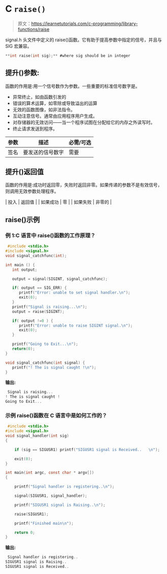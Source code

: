 # C `raise()`

> 原文：<https://learnetutorials.com/c-programming/library-functions/raise>

signal.h 头文件中定义的 raise()函数。它有助于提高参数中指定的信号，并且与 SIG 宏兼容。

```c
**int raise(int sig);** #where sig should be in integer 

```

## 提升()参数:

函数的作用是:用一个信号数作为参数。一些重要的标准信号数字是。

*   异常终止，如由函数引发的
*   错误的算术运算，如零除或导致溢出的运算
*   无效的函数图像，如非法指令。
*   互动注意信号。通常由应用程序用户生成。
*   对存储器的无效访问——当一个程序试图在分配给它的内存之外读写时。
*   终止请求发送到程序。

| 参数 | 描述 | 必需/可选 |
| --- | --- | --- |
| 签名 | 要发送的信号数字 | 需要 |

## 提升()返回值

函数的作用是:成功时返回零，失败时返回非零。如果传递的参数不是有效信号，则调用无效参数处理程序。

| 投入 | 返回值 |
| 如果成功 | 零 |
| 如果失败 | 非零的 |

## raise()示例

### 例 1:C 语言中 raise()函数的工作原理？

```c
 #include <stdio.h>
#include <signal.h>
void signal_catchfunc(int);

int main () {
   int output;

   output = signal(SIGINT, signal_catchfunc);

   if( output == SIG_ERR) {
      printf("Error: unable to set signal handler.\n");
      exit(0);
   }
   printf("Signal is raising...\n");
   output = raise(SIGINT);

   if( output !=0 ) {
      printf("Error: unable to raise SIGINT signal.\n");
      exit(0);
   }

   printf("Going to Exit...\n");
   return(0);
}

void signal_catchfunc(int signal) {
   printf("! The is signal caught !\n");
} 

```

**输出:**

```c
 Signal is raising...
! The is signal caught !
Going to Exit... 
```

### 示例 raise()函数在 C 语言中是如何工作的？

```c
 #include <stdio.h>
#include <signal.h>
void signal_handler(int sig)
{

    if (sig == SIGUSR1) printf("SIGUSR1 signal is Received..   \n");

    exit(0);
}

int main(int argc, const char * argv[])
{

    printf("Signal handler is registering..\n");

    signal(SIGUSR1, signal_handler);

    printf("SIGUSR1 signal is Raising..\n");

    raise(SIGUSR1);

    printf("Finished main\n");

    return 0;
} 

```

**输出:**

```c
 Signal handler is registering..
SIGUSR1 signal is Raising..
SIGUSR1 signal is Received.. 
```